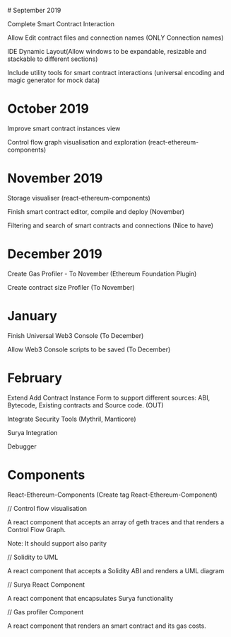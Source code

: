 # September 2019

Complete Smart Contract Interaction

Allow Edit contract files and connection names (ONLY Connection names)

IDE Dynamic Layout(Allow windows to be expandable, resizable and stackable to different sections)

Include utility tools for smart contract interactions (universal encoding and magic generator for mock data)

# October 2019

Improve smart contract instances view

Control flow graph visualisation and exploration (react-ethereum-components)

# November 2019

Storage visualiser (react-ethereum-components)

Finish smart contract editor, compile and deploy (November)

Filtering and search of smart contracts and connections (Nice to have)

# December 2019

Create Gas Profiler - To November (Ethereum Foundation Plugin)

Create contract size Profiler (To November)

# January

Finish Universal Web3 Console (To December)

Allow Web3 Console scripts to be saved (To December)

# February

Extend Add Contract Instance Form to support different sources: ABI, Bytecode, Existing contracts and Source code. (OUT)

Integrate Security Tools (Mythril, Manticore)

Surya Integration 

Debugger

# Components

React-Ethereum-Components
(Create tag React-Ethereum-Component)

// Control flow visualisation
 
A react component that accepts an array of geth traces and that renders a 
Control Flow Graph.

Note: It should support also parity

// Solidity to UML

A react component that accepts a Solidity ABI and renders a UML diagram

// Surya React Component

A react component that encapsulates Surya functionality

// Gas profiler Component

A react component that renders an smart contract and its gas costs.